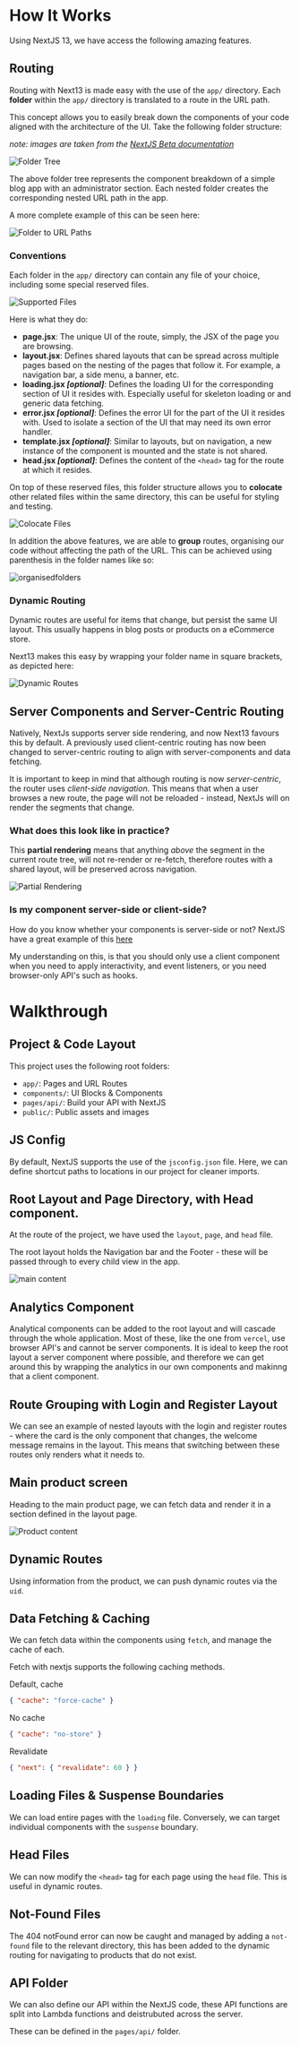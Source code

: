 # How It Works

Using NextJS 13, we have access the following amazing features.

## Routing

Routing with Next13 is made easy with the use of the `app/` directory. Each **folder** within the `app/` directory is translated to a route in the URL path.

This concept allows you to easily break down the components of your code aligned with the architecture of the UI. Take the following folder structure:

_note: images are taken from the [NextJS Beta documentation](https://beta.nextjs.org/docs/routing/)_

![Folder Tree](img/foldertree.png)

The above folder tree represents the component breakdown of a simple blog app with an administrator section. Each nested folder creates the corresponding nested URL path in the app.

A more complete example of this can be seen here:

![Folder to URL Paths](img/foldertourlpaths.png)

### Conventions

Each folder in the `app/` directory can contain any file of your choice, including some special reserved files.

![Supported Files](img/integratedfiles.png)

Here is what they do:

-   **page.jsx**: The unique UI of the route, simply, the JSX of the page you are browsing.
-   **layout.jsx**: Defines shared layouts that can be spread across multiple pages based on the nesting of the pages that follow it. For example, a navigation bar, a side menu, a banner, etc.
-   **loading.jsx _[optional]_**: Defines the loading UI for the corresponding section of UI it resides with. Especially useful for skeleton loading or and generic data fetching.
-   **error.jsx _[optional]_**: Defines the error UI for the part of the UI it resides with. Used to isolate a section of the UI that may need its own error handler.
-   **template.jsx _[optional]_**: Similar to layouts, but on navigation, a new instance of the component is mounted and the state is not shared.
-   **head.jsx _[optional]_**: Defines the content of the `<head>` tag for the route at which it resides.

On top of these reserved files, this folder structure allows you to **colocate** other related files within the same directory, this can be useful for styling and testing.

![Colocate Files](img/colocate.png)

In addition the above features, we are able to **group** routes, organising our code without affecting the path of the URL. This can be achieved using parenthesis in the folder names like so:

![organisedfolders](img/organisedfolders.png)

### Dynamic Routing

Dynamic routes are useful for items that change, but persist the same UI layout. This usually happens in blog posts or products on a eCommerce store.

Next13 makes this easy by wrapping your folder name in square brackets, as depicted here:

![Dynamic Routes](img/dynamicroutes.png)

## Server Components and Server-Centric Routing

Natively, NextJs supports server side rendering, and now Next13 favours this by default. A previously used client-centric routing has now been changed to server-centric routing to align with server-components and data fetching.

It is important to keep in mind that although routing is now _server-centric_, the router uses _client-side navigation_. This means that when a user browses a new route, the page will not be reloaded - instead, NextJs will on render the segments that change.

### What does this look like in practice?

This **partial rendering** means that anything _above_ the segment in the current route tree, will not re-render or re-fetch, therefore routes with a shared layout, will be preserved across navigation.

![Partial Rendering](img/partialrendering.png)

### Is my component server-side or client-side?

How do you know whether your components is server-side or not? NextJS have a great example of this [here](https://beta.nextjs.org/docs/rendering/server-and-client-components#when-to-use-server-vs-client-components)

My understanding on this, is that you should only use a client component when you need to apply interactivity, and event listeners, or you need browser-only API's such as hooks.

# Walkthrough

## Project & Code Layout

This project uses the following root folders:

-   `app/`: Pages and URL Routes
-   `components/`: UI Blocks & Components
-   `pages/api/`: Build your API with NextJS
-   `public/`: Public assets and images

## JS Config

By default, NextJS supports the use of the `jsconfig.json` file. Here, we can define shortcut paths to locations in our project for cleaner imports.

## Root Layout and Page Directory, with Head component.

At the route of the project, we have used the `layout`, `page`, and `head` file.

The root layout holds the Navigation bar and the Footer - these will be passed through to every child view in the app.

![main content](img/maincontent.png)

## Analytics Component

Analytical components can be added to the root layout and will cascade through the whole application. Most of these, like the one from `vercel`, use browser API's and cannot be server components. It is ideal to keep the root layout a server component where possible, and therefore we can get around this by wrapping the analytics in our own components and makinng that a client component.

## Route Grouping with Login and Register Layout

We can see an example of nested layouts with the login and register routes - where the card is the only component that changes, the welcome message remains in the layout. This means that switching between these routes only renders what it needs to.

## Main product screen

Heading to the main product page, we can fetch data and render it in a section defined in the layout page.

![Product content](img/rootlayout.png)

## Dynamic Routes

Using information from the product, we can push dynamic routes via the `uid`.

## Data Fetching & Caching

We can fetch data within the components using `fetch`, and manage the cache of each.

Fetch with nextjs supports the following caching methods.

Default, cache

```json
{ "cache": "force-cache" }
```

No cache

```json
{ "cache": "no-store" }
```

Revalidate

```json
{ "next": { "revalidate": 60 } }
```

## Loading Files & Suspense Boundaries

We can load entire pages with the `loading` file. Conversely, we can target individual components with the `suspense` boundary.

## Head Files

We can now modify the `<head>` tag for each page using the `head` file. This is useful in dynamic routes.

## Not-Found Files

The 404 notFound error can now be caught and managed by adding a `not-found` file to the relevant directory, this has been added to the dynamic routing for navigating to products that do not exist.

## API Folder

We can also define our API within the NextJS code, these API functions are split into Lambda functions and deistrubuted across the server.

These can be defined in the `pages/api/` folder.
